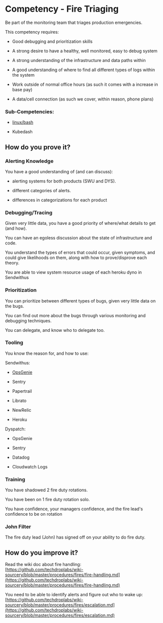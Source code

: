 # Competency - Fire Triaging

Be part of the monitoring team that triages production emergencies.

This competency requires:

* Good debugging and prioritization skills

* A strong desire to have a healthy, well monitored, easy to debug system

* A strong understanding of the infrastructure and data paths within

* A good understanding of where to find all different types of logs within the system

* Work outside of normal office hours (as such it comes with a increase in base pay)

* A data/cell connection (as such we cover, within reason, phone plans) 

### Sub-Competencies:

* [linux/bash](https://docs.google.com/document/d/1yb-vbwjGMaluaCH5P0AaeXb9qUySJJvTBIiD9pdHKoM/edit#heading=h.pag18el3si3l)

* Kubedash

## How do you prove it?

### Alerting Knowledge

You have a good understanding of (and can discuss):

* alerting systems for both products (SWU and DYS).

* different categories of alerts.

* differences in categorizations for each product

### Debugging/Tracing

Given very little data, you have a good priority of where/what details to get (and how).

You can have an egoless discussion about the state of infrastructure and code.

You understand the types of errors that could occur, given symptoms, and could give likelihoods on them, along with how to prove/disprove each theory.

You are able to view system resource usage of each heroku dyno in Sendwithus

### Prioritization

You can prioritize between different types of bugs, given very little data on the bugs.

You can find out more about the bugs through various monitoring and debugging techniques.

You can delegate, and know who to delegate too.

### Tooling

You know the reason for, and how to use: 

Sendwithus:

* [OpsGenie](https://docs.google.com/document/d/1NF3q31vYH-2kcwGxT0D_QOhBSvxPC38-4oaKdaJjo4A/edit)

* Sentry

* Papertrail

* Librato

* NewRelic

* Heroku

Dyspatch:

* OpsGenie

* Sentry

* Datadog

* Cloudwatch Logs

### Training

You have shadowed 2 fire duty rotations.

You have been on 1 fire duty rotation solo.

You have confidence, your managers confidence, and the fire lead's confidence to be on rotation

### John Filter

The fire duty lead (John) has signed off on your ability to do fire duty.

## How do you improve it?

Read the wiki doc about fire handling: [https://github.com/techdroplabs/wiki-sourcery/blob/master/procedures/fires/fire-handling.md](https://github.com/techdroplabs/wiki-sourcery/blob/master/procedures/fires/fire-handling.md)

You need to be able to identify alerts and figure out who to wake up: [https://github.com/techdroplabs/wiki-sourcery/blob/master/procedures/fires/escalation.md](https://github.com/techdroplabs/wiki-sourcery/blob/master/procedures/fires/escalation.md)


